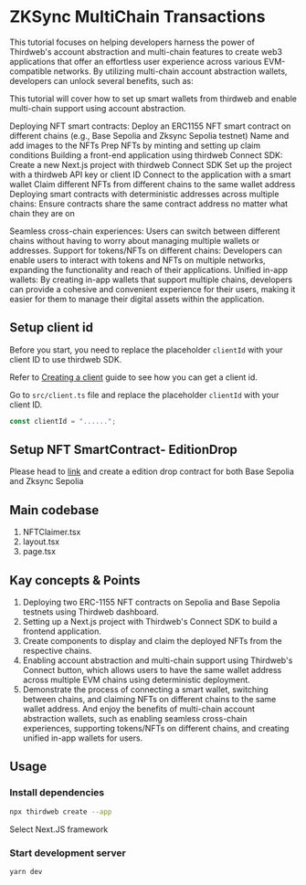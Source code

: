 # ZKSync MultiChain Transactions

This tutorial focuses on helping developers harness the power of Thirdweb's account abstraction and multi-chain features to create web3 applications that offer an effortless user experience across various EVM-compatible networks. By utilizing multi-chain account abstraction wallets, developers can unlock several benefits, such as:

This tutorial will cover how to set up smart wallets from thirdweb and enable multi-chain support using account abstraction.

Deploying NFT smart contracts:
Deploy an ERC1155 NFT smart contract on different chains (e.g., Base Sepolia and Zksync Sepolia testnet)
Name and add images to the NFTs
Prep NFTs by minting and setting up claim conditions
Building a front-end application using thirdweb Connect SDK:
Create a new Next.js project with thirdweb Connect SDK
Set up the project with a thirdweb API key or client ID
Connect to the application with a smart wallet
Claim different NFTs from different chains to the same wallet address
Deploying smart contracts with deterministic addresses across multiple chains:
Ensure contracts share the same contract address no matter what chain they are on

Seamless cross-chain experiences: Users can switch between different chains without having to worry about managing multiple wallets or addresses.
Support for tokens/NFTs on different chains: Developers can enable users to interact with tokens and NFTs on multiple networks, expanding the functionality and reach of their applications.
Unified in-app wallets: By creating in-app wallets that support multiple chains, developers can provide a cohesive and convenient experience for their users, making it easier for them to manage their digital assets within the application.


## Setup client id

Before you start, you need to replace the placeholder `clientId` with your client ID to use thirdweb SDK.

Refer to [Creating a client](https://portal.thirdweb.com/typescript/v5/client) guide to see how you can get a client id.

Go to `src/client.ts` file and replace the placeholder `clientId` with your client ID.

```ts
const clientId = "......";
```
## Setup NFT SmartContract- EditionDrop
Please head to [link](https://portal.thirdweb.com) and create a edition drop contract for both Base Sepolia and Zksync Sepolia

## Main codebase
1) NFTClaimer.tsx
2) layout.tsx
3) page.tsx

## Kay concepts & Points

1) Deploying two ERC-1155 NFT contracts on Sepolia and Base Sepolia testnets using Thirdweb dashboard.
2) Setting up a Next.js project with Thirdweb's Connect SDK to build a frontend application.
3) Create components to display and claim the deployed NFTs from the respective chains.
4) Enabling account abstraction and multi-chain support using Thirdweb's Connect button, which allows users to have the same wallet address across multiple EVM chains using deterministic deployment.
5) Demonstrate the process of connecting a smart wallet, switching between chains, and claiming NFTs on different chains to the same wallet address. And enjoy the benefits of multi-chain account abstraction wallets, such as enabling seamless cross-chain experiences, supporting tokens/NFTs on different chains, and creating unified in-app wallets for users.

## Usage

### Install dependencies

```bash
npx thirdweb create --app
```
Select Next.JS framework

### Start development server

```bash
yarn dev
```


